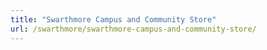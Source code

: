 ```yaml
---
title: "Swarthmore Campus and Community Store"
url: /swarthmore/swarthmore-campus-and-community-store/
---
```

